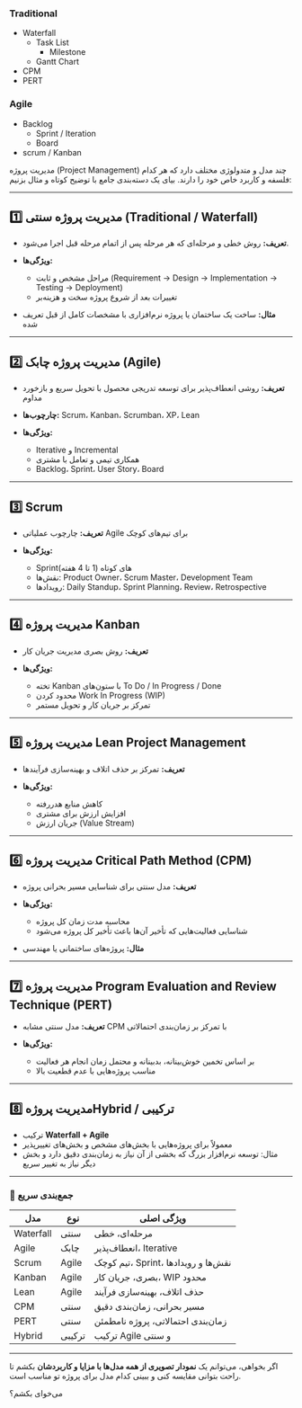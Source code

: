 ### Traditional 
   -  Waterfall
      + Task List
          - Milestone
      + Gantt Chart
   -  CPM
   -  PERT

### Agile
   - Backlog
       + Sprint / Iteration
       + Board
   - scrum / Kanban

مدیریت پروژه (Project Management) چند مدل و متدولوژی مختلف دارد که هر کدام فلسفه و کاربرد خاص خود را دارند. بیای یک دسته‌بندی جامع با توضیح کوتاه و مثال بزنیم:

---

## 1️⃣ **مدیریت پروژه سنتی (Traditional / Waterfall)**

* **تعریف:** روش خطی و مرحله‌ای که هر مرحله پس از اتمام مرحله قبل اجرا می‌شود.
* **ویژگی‌ها:**

  * مراحل مشخص و ثابت (Requirement → Design → Implementation → Testing → Deployment)
  * تغییرات بعد از شروع پروژه سخت و هزینه‌بر
* **مثال:** ساخت یک ساختمان یا پروژه نرم‌افزاری با مشخصات کامل از قبل تعریف شده

---

## 2️⃣ **مدیریت پروژه چابک (Agile)**

* **تعریف:** روشی انعطاف‌پذیر برای توسعه تدریجی محصول با تحویل سریع و بازخورد مداوم
* **چارچوب‌ها:** Scrum، Kanban، Scrumban، XP، Lean
* **ویژگی‌ها:**

  * Iterative و Incremental
  * همکاری تیمی و تعامل با مشتری
  * Backlog، Sprint، User Story، Board

---

## 3️⃣ **Scrum**

* **تعریف:** چارچوب عملیاتی Agile برای تیم‌های کوچک
* **ویژگی‌ها:**

  * Sprintهای کوتاه (1 تا 4 هفته)
  * نقش‌ها: Product Owner، Scrum Master، Development Team
  * رویدادها: Daily Standup، Sprint Planning، Review، Retrospective

---

## 4️⃣ مدیریت پروژه **Kanban**

* **تعریف:** روش بصری مدیریت جریان کار
* **ویژگی‌ها:**

  * تخته Kanban با ستون‌های To Do / In Progress / Done
  * محدود کردن Work In Progress (WIP)
  * تمرکز بر جریان کار و تحویل مستمر

---

## 5️⃣ مدیریت پروژه **Lean Project Management**

* **تعریف:** تمرکز بر حذف اتلاف و بهینه‌سازی فرآیندها
* **ویژگی‌ها:**

  * کاهش منابع هدررفته
  * افزایش ارزش برای مشتری
  * جریان ارزش (Value Stream)

---

## 6️⃣ مدیریت پروژه **Critical Path Method (CPM)**

* **تعریف:** مدل سنتی برای شناسایی مسیر بحرانی پروژه
* **ویژگی‌ها:**

  * محاسبه مدت زمان کل پروژه
  * شناسایی فعالیت‌هایی که تأخیر آن‌ها باعث تأخیر کل پروژه می‌شود
* **مثال:** پروژه‌های ساختمانی یا مهندسی

---

## 7️⃣ مدیریت پروژه **Program Evaluation and Review Technique (PERT)**

* **تعریف:** مدل سنتی مشابه CPM با تمرکز بر زمان‌بندی احتمالاتی
* **ویژگی‌ها:**

  * بر اساس تخمین خوش‌بینانه، بدبینانه و محتمل زمان انجام هر فعالیت
  * مناسب پروژه‌هایی با عدم قطعیت بالا

---

## 8️⃣ مدیریت پروژه**Hybrid / ترکیبی**

* ترکیب **Waterfall + Agile**
* معمولاً برای پروژه‌هایی با بخش‌های مشخص و بخش‌های تغییرپذیر
* مثال: توسعه نرم‌افزار بزرگ که بخشی از آن نیاز به زمان‌بندی دقیق دارد و بخش دیگر نیاز به تغییر سریع

---

### 🔹 جمع‌بندی سریع

| مدل       | نوع    | ویژگی اصلی                          |
| --------- | ------ | ----------------------------------- |
| Waterfall | سنتی   | مرحله‌ای، خطی                       |
| Agile     | چابک   | انعطاف‌پذیر، Iterative              |
| Scrum     | Agile  | تیم کوچک، Sprint، نقش‌ها و رویدادها |
| Kanban    | Agile  | بصری، جریان کار، WIP محدود          |
| Lean      | Agile  | حذف اتلاف، بهینه‌سازی فرآیند        |
| CPM       | سنتی   | مسیر بحرانی، زمان‌بندی دقیق         |
| PERT      | سنتی   | زمان‌بندی احتمالاتی، پروژه نامطمئن  |
| Hybrid    | ترکیبی | ترکیب Agile و سنتی                  |

---

اگر بخواهی، می‌توانم یک **نمودار تصویری از همه مدل‌ها با مزایا و کاربردشان** بکشم تا راحت بتوانی مقایسه کنی و ببینی کدام مدل برای پروژه تو مناسب است.

می‌خوای بکشم؟
